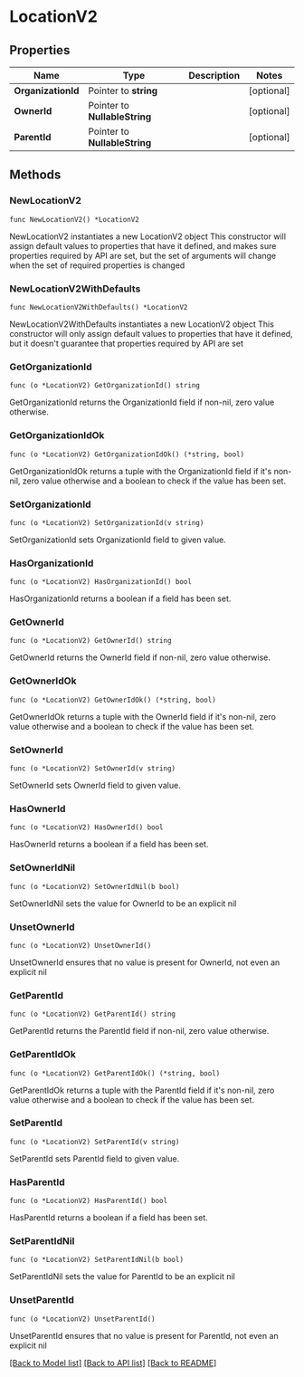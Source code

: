 # LocationV2

## Properties

Name | Type | Description | Notes
------------ | ------------- | ------------- | -------------
**OrganizationId** | Pointer to **string** |  | [optional] 
**OwnerId** | Pointer to **NullableString** |  | [optional] 
**ParentId** | Pointer to **NullableString** |  | [optional] 

## Methods

### NewLocationV2

`func NewLocationV2() *LocationV2`

NewLocationV2 instantiates a new LocationV2 object
This constructor will assign default values to properties that have it defined,
and makes sure properties required by API are set, but the set of arguments
will change when the set of required properties is changed

### NewLocationV2WithDefaults

`func NewLocationV2WithDefaults() *LocationV2`

NewLocationV2WithDefaults instantiates a new LocationV2 object
This constructor will only assign default values to properties that have it defined,
but it doesn't guarantee that properties required by API are set

### GetOrganizationId

`func (o *LocationV2) GetOrganizationId() string`

GetOrganizationId returns the OrganizationId field if non-nil, zero value otherwise.

### GetOrganizationIdOk

`func (o *LocationV2) GetOrganizationIdOk() (*string, bool)`

GetOrganizationIdOk returns a tuple with the OrganizationId field if it's non-nil, zero value otherwise
and a boolean to check if the value has been set.

### SetOrganizationId

`func (o *LocationV2) SetOrganizationId(v string)`

SetOrganizationId sets OrganizationId field to given value.

### HasOrganizationId

`func (o *LocationV2) HasOrganizationId() bool`

HasOrganizationId returns a boolean if a field has been set.

### GetOwnerId

`func (o *LocationV2) GetOwnerId() string`

GetOwnerId returns the OwnerId field if non-nil, zero value otherwise.

### GetOwnerIdOk

`func (o *LocationV2) GetOwnerIdOk() (*string, bool)`

GetOwnerIdOk returns a tuple with the OwnerId field if it's non-nil, zero value otherwise
and a boolean to check if the value has been set.

### SetOwnerId

`func (o *LocationV2) SetOwnerId(v string)`

SetOwnerId sets OwnerId field to given value.

### HasOwnerId

`func (o *LocationV2) HasOwnerId() bool`

HasOwnerId returns a boolean if a field has been set.

### SetOwnerIdNil

`func (o *LocationV2) SetOwnerIdNil(b bool)`

 SetOwnerIdNil sets the value for OwnerId to be an explicit nil

### UnsetOwnerId
`func (o *LocationV2) UnsetOwnerId()`

UnsetOwnerId ensures that no value is present for OwnerId, not even an explicit nil
### GetParentId

`func (o *LocationV2) GetParentId() string`

GetParentId returns the ParentId field if non-nil, zero value otherwise.

### GetParentIdOk

`func (o *LocationV2) GetParentIdOk() (*string, bool)`

GetParentIdOk returns a tuple with the ParentId field if it's non-nil, zero value otherwise
and a boolean to check if the value has been set.

### SetParentId

`func (o *LocationV2) SetParentId(v string)`

SetParentId sets ParentId field to given value.

### HasParentId

`func (o *LocationV2) HasParentId() bool`

HasParentId returns a boolean if a field has been set.

### SetParentIdNil

`func (o *LocationV2) SetParentIdNil(b bool)`

 SetParentIdNil sets the value for ParentId to be an explicit nil

### UnsetParentId
`func (o *LocationV2) UnsetParentId()`

UnsetParentId ensures that no value is present for ParentId, not even an explicit nil

[[Back to Model list]](../README.md#documentation-for-models) [[Back to API list]](../README.md#documentation-for-api-endpoints) [[Back to README]](../README.md)


